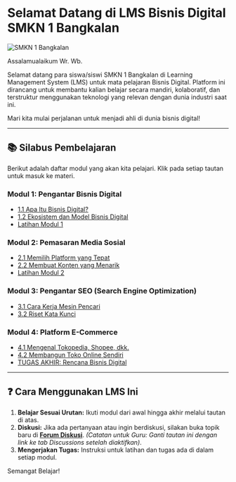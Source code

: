 # Selamat Datang di LMS Bisnis Digital SMKN 1 Bangkalan

![SMKN 1 Bangkalan](https://www.smkn1bangkalan.sch.id/wp-content/uploads/2021/01/logo-smk-1-ok.png)

Assalamualaikum Wr. Wb.

Selamat datang para siswa/siswi SMKN 1 Bangkalan di Learning Management System (LMS) untuk mata pelajaran Bisnis Digital. Platform ini dirancang untuk membantu kalian belajar secara mandiri, kolaboratif, dan terstruktur menggunakan teknologi yang relevan dengan dunia industri saat ini.

Mari kita mulai perjalanan untuk menjadi ahli di dunia bisnis digital!

---

## 📚 Silabus Pembelajaran

Berikut adalah daftar modul yang akan kita pelajari. Klik pada setiap tautan untuk masuk ke materi.

### **Modul 1: Pengantar Bisnis Digital**
* [1.1 Apa Itu Bisnis Digital?](./01-Pengantar-Bisnis-Digital/01-Apa-Itu-Bisnis-Digital.md)
* [1.2 Ekosistem dan Model Bisnis Digital](./01-Pengantar-Bisnis-Digital/02-Ekosistem-dan-Model-Bisnis.md)
* [Latihan Modul 1](./01-Pengantar-Bisnis-Digital/LATIHAN-01.md)

### **Modul 2: Pemasaran Media Sosial**
* [2.1 Memilih Platform yang Tepat](./02-Pemasaran-Media-Sosial/01-Memilih-Platform.md)
* [2.2 Membuat Konten yang Menarik](./02-Pemasaran-Media-Sosial/02-Membuat-Konten.md)
* [Latihan Modul 2](./02-Pemasaran-Media-Sosial/LATIHAN-02.md)

### **Modul 3: Pengantar SEO (Search Engine Optimization)**
* [3.1 Cara Kerja Mesin Pencari](./03-Pengantar-SEO/01-Cara-Kerja-Mesin-Pencari.md)
* [3.2 Riset Kata Kunci](./03-Pengantar-SEO/02-Riset-Kata-Kunci.md)

### **Modul 4: Platform E-Commerce**
* [4.1 Mengenal Tokopedia, Shopee, dkk.](./04-Platform-E-commerce/01-Mengenal-Marketplace.md)
* [4.2 Membangun Toko Online Sendiri](./04-Platform-E-commerce/02-Membangun-Toko-Sendiri.md)
* [TUGAS AKHIR: Rencana Bisnis Digital](./04-Platform-E-commerce/TUGAS-AKHIR.md)

---

## ❓ Cara Menggunakan LMS Ini

1.  **Belajar Sesuai Urutan:** Ikuti modul dari awal hingga akhir melalui tautan di atas.
2.  **Diskusi:** Jika ada pertanyaan atau ingin berdiskusi, silakan buka topik baru di **[Forum Diskusi](link-ke-tab-discussions-anda)**. *(Catatan untuk Guru: Ganti tautan ini dengan link ke tab Discussions setelah diaktifkan)*.
3.  **Mengerjakan Tugas:** Instruksi untuk latihan dan tugas ada di dalam setiap modul.

Semangat Belajar!
